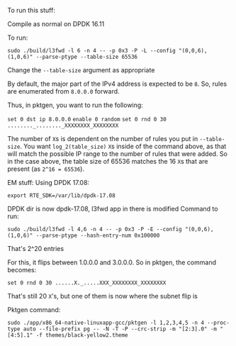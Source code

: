 To run this stuff:

Compile as normal on DPDK 16.11

To run:

`sudo ./build/l3fwd -l 6 -n 4 -- -p 0x3 -P -L --config "(0,0,6),(1,0,6)" --parse-ptype --table-size 65536`

Change the `--table-size` argument as appropriate

By default, the major part of the IPv4 address is expected to be `8`. So, rules are enumerated from `8.0.0.0` forward.

Thus, in pktgen, you want to run the following:

`set 0 dst ip 8.0.0.0`
`enable 0 random`
`set 0 rnd 0 30 ........_........_XXXXXXXX_XXXXXXXX`

The number of `X`s is dependent on the number of rules you put in `--table-size`. You want `log_2(table_size)` `X`s inside of the command above, as that will match the possible IP range to the number of rules that were added. So in the case above, the table size of 65536 matches the 16 `X`s that are present (as `2^16 = 65536`).



EM stuff:
Using DPDK 17.08:

`export RTE_SDK=/var/lib/dpdk-17.08`

DPDK dir is now dpdk-17.08, l3fwd app in there is modified
Command to run:

`sudo ./build/l3fwd -l 4,6 -n 4 -- -p 0x3 -P -E --config "(0,0,6),(1,0,6)" --parse-ptype --hash-entry-num 0x100000`

That's 2^20 entries

For this, it flips between 1.0.0.0 and 3.0.0.0. So in pktgen, the command becomes:

`set 0 rnd 0 30 ......X._.....XXX_XXXXXXXX_XXXXXXXX`

That's still 20 `X`'s, but one of them is now where the subnet flip is

Pktgen command:

`sudo ./app/x86_64-native-linuxapp-gcc/pktgen -l 1,2,3,4,5 -n 4 --proc-type auto --file-prefix pg -- -N -T -P --crc-strip -m "[2:3].0" -m "[4:5].1" -f themes/black-yellow2.theme`